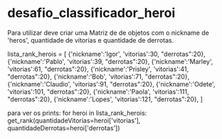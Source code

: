# desafio_classificador_heroi

Para utilizar deve criar uma Matriz de de objetos com o nickname de 'heros', quantidade de vitorias e quantidade de derrotas.


lista_rank_herois = [
    {'nickname':'Igor', 'vitorias':30, "derrotas":20},
    {'nickname':'Pablo', 'vitorias':39, "derrotas":20},
    {'nickname':'Marley', 'vitorias':61, "derrotas":20},
    {'nickname':'Prisley', 'vitorias':41, "derrotas":20},
    {'nickname':'Bob', 'vitorias':71, "derrotas":20},
    {'nickname':'Claudio', 'vitorias':91, "derrotas":20},
    {'nickname':'Odete', 'vitorias':101, "derrotas":20},
    {'nickname':'Paola', 'vitorias':111, "derrotas":20},
    {'nickname':'Lopes', 'vitorias':121, "derrotas":20},
]


para ver os prints:
for heroi in lista_rank_herois:
    get_rank(quantidadeVitorias=heroi['vitorias'], quantidadeDerrotas=heroi['derrotas'])
